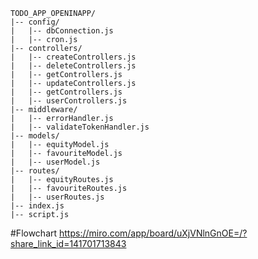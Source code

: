 ```plaintext
TODO_APP_OPENINAPP/
|-- config/
|   |-- dbConnection.js
|   |-- cron.js
|-- controllers/
|   |-- createControllers.js
|   |-- deleteControllers.js
|   |-- getControllers.js
|   |-- updateControllers.js
|   |-- getControllers.js
|   |-- userControllers.js
|-- middleware/
|   |-- errorHandler.js
|   |-- validateTokenHandler.js
|-- models/
|   |-- equityModel.js
|   |-- favouriteModel.js
|   |-- userModel.js
|-- routes/
|   |-- equityRoutes.js
|   |-- favouriteRoutes.js
|   |-- userRoutes.js
|-- index.js
|-- script.js
```

#Flowchart
https://miro.com/app/board/uXjVNlnGnOE=/?share_link_id=141701713843
